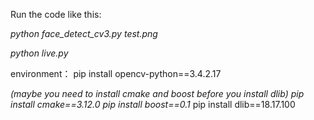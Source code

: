 Run the code like this:

*python face_detect_cv3.py test.png*

*python live.py*

environment：
  pip install opencv-python==3.4.2.17
  
  *(maybe you need to install cmake and boost before you install dlib)*
  *pip install cmake==3.12.0*
  *pip install boost==0.1*
  pip install dlib==18.17.100 
